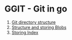 # GGIT - Git in go

1. [Git directory structure](docs/folder-structure.md)
2. [Structure and storing Blobs](docs/data-representation.md)
3. [Storing Index](docs/index.md)

